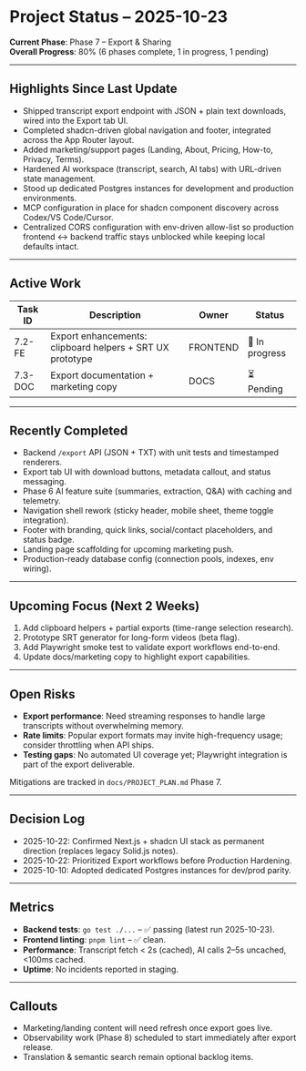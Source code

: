 # Project Status – 2025-10-23

**Current Phase**: Phase 7 – Export & Sharing  
**Overall Progress**: 80% (6 phases complete, 1 in progress, 1 pending)

---

## Highlights Since Last Update
- Shipped transcript export endpoint with JSON + plain text downloads, wired into the Export tab UI.
- Completed shadcn-driven global navigation and footer, integrated across the App Router layout.
- Added marketing/support pages (Landing, About, Pricing, How-to, Privacy, Terms).
- Hardened AI workspace (transcript, search, AI tabs) with URL-driven state management.
- Stood up dedicated Postgres instances for development and production environments.
- MCP configuration in place for shadcn component discovery across Codex/VS Code/Cursor.
- Centralized CORS configuration with env-driven allow-list so production frontend ↔ backend traffic stays unblocked while keeping local defaults intact.

---

## Active Work

| Task ID | Description | Owner | Status |
|---------|-------------|-------|--------|
| 7.2-FE  | Export enhancements: clipboard helpers + SRT UX prototype | FRONTEND | 🚧 In progress |
| 7.3-DOC | Export documentation + marketing copy | DOCS | ⏳ Pending |

---

## Recently Completed

- Backend `/export` API (JSON + TXT) with unit tests and timestamped renderers.
- Export tab UI with download buttons, metadata callout, and status messaging.
- Phase 6 AI feature suite (summaries, extraction, Q&A) with caching and telemetry.
- Navigation shell rework (sticky header, mobile sheet, theme toggle integration).
- Footer with branding, quick links, social/contact placeholders, and status badge.
- Landing page scaffolding for upcoming marketing push.
- Production-ready database config (connection pools, indexes, env wiring).

---

## Upcoming Focus (Next 2 Weeks)
1. Add clipboard helpers + partial exports (time-range selection research).
2. Prototype SRT generator for long-form videos (beta flag).
3. Add Playwright smoke test to validate export workflows end-to-end.
4. Update docs/marketing copy to highlight export capabilities.

---

## Open Risks
- **Export performance**: Need streaming responses to handle large transcripts without overwhelming memory.
- **Rate limits**: Popular export formats may invite high-frequency usage; consider throttling when API ships.
- **Testing gaps**: No automated UI coverage yet; Playwright integration is part of the export deliverable.

Mitigations are tracked in `docs/PROJECT_PLAN.md` Phase 7.

---

## Decision Log
- 2025-10-22: Confirmed Next.js + shadcn UI stack as permanent direction (replaces legacy Solid.js notes).
- 2025-10-22: Prioritized Export workflows before Production Hardening.
- 2025-10-10: Adopted dedicated Postgres instances for dev/prod parity.

---

## Metrics
- **Backend tests**: `go test ./...` – ✅ passing (latest run 2025-10-23).
- **Frontend linting**: `pnpm lint` – ✅ clean.
- **Performance**: Transcript fetch < 2s (cached), AI calls 2–5s uncached, <100ms cached.
- **Uptime**: No incidents reported in staging.

---

## Callouts
- Marketing/landing content will need refresh once export goes live.
- Observability work (Phase 8) scheduled to start immediately after export release.
- Translation & semantic search remain optional backlog items.
